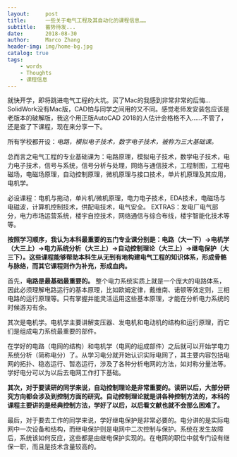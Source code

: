 ```yaml
---
layout:     post
title:      一些关于电气工程及其自动化的课程信息……
subtitle:   蓄势待发...
date:       2018-08-30
author:     Marco Zhang
header-img: img/home-bg.jpg
catalog: true
tags:
    - words
    - Thoughts
    - 课程信息
---
```


就快开学，即将跳进电气工程的大坑。买了Mac的我感到非常非常的后悔…SolidWork没有Mac版，CAD怕与同学之间用的又不同。感觉老师发安装包应该是老版本的破解版，我这个用正版AutoCAD 2018的人估计会格格不入……不管了，还是查了下课程，现在来分享一下。

所有学校都开设：*电路，模拟电子技术，数字电子技术，被称为三大基础课。*

总而言之电气工程的专业基础课为：电路原理，模拟电子技术，数学电子技术，电力电子技术，信号与系统，信号分析与处理，网络与通信技术，工程制图，工程电磁场，电磁场原理，自动控制原理，微机原理与接口技术，单片机原理及其应用，电机学。

必设课程：电机与拖动，单片机/微机原理，电力电子技术，EDA技术，电磁场与电磁波，计算机控制技术，供配电技术，电气安全。
EXTRAS：发电厂电气部分，电力市场运营系统，楼宇自控技术，网络通信与综合布线，楼宇智能化技术等等。

**按照学习顺序，我认为本科最重要的五门专业课分别是：电路（大一下）→电机学（大三上）→电力系统分析（大三上）→自动控制理论（大三上）→继电保护（大三下）。这些课程能够帮助本科生从无到有地构建电气工程的知识体系，形成骨骼与脉络，而其它课程则作为补充，形成血肉。**

首先，**电路是最基础最重要的。** 整个电力系统实质上就是一个庞大的电路体系，因此必须理解电路运行的基本原理，比如欧姆定律，戴维南、诺顿等效定则，三相电路的运行原理等。只有掌握并能灵活运用这些基本原理，才能在分析电力系统的时候游刃有余。

其次是电机学。电机学主要讲解变压器、发电机和电动机的结构和运行原理，而它们是组成电力系统最重要的部件。

在学好的电路（电网的结构）和电机学（电网的组成部件）之后就可以开始学电力系统分析（简称电分）了。从学习电分就开始认识实际电网了，其主要内容包括电网的拓扑、稳态运行、暂态运行，涉及了各种分析电网的方法，如对称分量法等。学好电分可以为以后去电网工作打下基础。

**其次，对于要读研的同学来说，自动控制理论是非常重要的。读研以后，大部分研究方向都会涉及到控制方面的研究。自动控制理论就是讲各种控制方法的，本科的课程主要讲的是经典控制方法，学好了以后，以后看文献也就不会那么困难了。**

最后，对于要去工作的同学来说，学好继电保护是非常必要的。电分讲的是实际电网中一次设备和结构，而继电保护则是电网中二次控制与保护。系统在发生故障后，系统该如何反应，这些都是由继电保护实现的。在电网的职位中就专门设有继保一职，而且是技术含量较高的。
